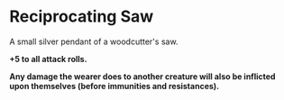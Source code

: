 # Reciprocating Saw
A small silver pendant of a woodcutter's saw.

**+5 to all attack rolls.**

**Any damage the wearer does to another creature will also be inflicted upon themselves (before immunities and resistances).**
